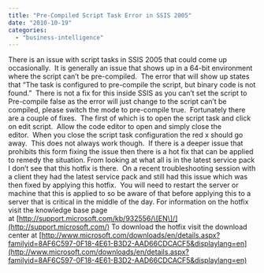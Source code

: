 ```yaml
---
title: "Pre-Compiled Script Task Error in SSIS 2005"
date: "2010-10-19"
categories: 
  - "business-intelligence"
---
```


There is an issue with script tasks in SSIS 2005 that could come up occasionally.  It is generally an issue that shows up in a 64-bit environment where the script can’t be pre-compiled.  The error that will show up states that “The task is configured to pre-compile the script, but binary code is not found.”  There is not a fix for this inside SSIS as you can’t set the script to Pre-compile false as the error will just change to the script can’t be compiled, please switch the mode to pre-compile true.  Fortunately there are a couple of fixes.  The first of which is to open the script task and click on edit script.  Allow the code editor to open and simply close the editor.  When you close the script task configuration the red x should go away.  This does not always work though.  If there is a deeper issue that prohibits this form fixing the issue then there is a hot fix that can be applied to remedy the situation. From looking at what all is in the latest service pack I don’t see that this hotfix is there.  On a recent troubleshooting session with a client they had the latest service pack and still had this issue which was then fixed by applying this hotfix.  You will need to restart the server or machine that this is applied to so be aware of that before applying this to a server that is critical in the middle of the day. For information on the hotfix visit the knowledge base page at [http://support.microsoft.com/kb/932556/\[EN\]/](http://support.microsoft.com/) To download the hotfix visit the download center at [http://www.microsoft.com/downloads/en/details.aspx?familyid=8AF6C597-0F18-4E61-B3D2-AAD66CDCACF5&displaylang=en](http://www.microsoft.com/downloads/en/details.aspx?familyid=8AF6C597-0F18-4E61-B3D2-AAD66CDCACF5&displaylang=en)
